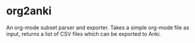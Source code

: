 # org2anki
An org-mode subset parser and exporter. Takes a simple org-mode file as input, returns a list of CSV files which can be exported to Anki.
